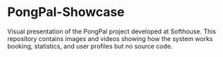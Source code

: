 # PongPal-Showcase
Visual presentation of the PongPal project developed at Softhouse.  This repository contains images and videos showing how the system works  booking, statistics, and user profiles  but no source code.
